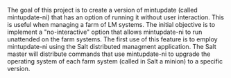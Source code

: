 The goal of this project is to create a version of mintupdate (called mintupdate-ni) that has an option of running it without user interaction.
This is useful when managing a farm of LM systems. The initial objective is to implement a "no-interactive" option that
allows mintupdate-ni to run unattended on the farm systems. The first use of this feature is to employ mintupdate-ni
using the Salt distributed managment application. The Salt master will distribute commands that use mintupdate-ni to upgrade
the operating system of each farm system (called in Salt a minion) to a specific version.

